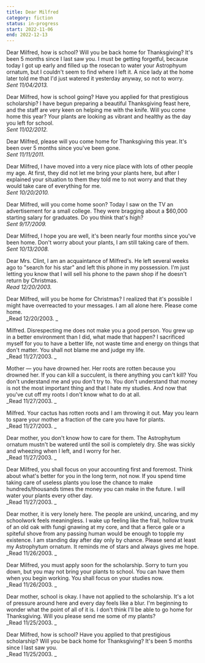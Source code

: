 ```yaml
---
title: Dear Milfred
category: fiction
status: in-progress
start: 2022-11-06
end: 2022-12-13
---
```


Dear Milfred, how is school? Will you be back home for Thanksgiving? It's been 5 months since I last saw you. I must be getting forgetful, because today I got up early and filled up the rosecan to water your Astrophyum ornatum, but I couldn't seem to find where I left it. A nice lady at the home later told me that I'd just watered it yesterday anyway, so not to worry.  
_Sent 11/04/2013._

Dear Milfred, how is school going? Have you applied for that prestigious scholarship? I have begun preparing a beautiful Thanksgiving feast here, and the staff are very keen on helping me with the knife. Will you come home this year? Your plants are looking as vibrant and healthy as the day you left for school.  
_Sent 11/02/2012._

Dear Milfred, please will you come home for Thanksgiving this year. It's been over 5 months since you've been gone.  
_Sent 11/11/2011._

Dear Milfred, I have moved into a very nice place with lots of other people my age. At first, they did not let me bring your plants here, but after I explained your situation to them they told me to not worry and that they would take care of everything for me.  
_Sent 10/20/2010._

Dear Milfred, will you come home soon? Today I saw on the TV an advertisement for a small college. They were bragging about a $60,000 starting salary for graduates. Do you think that's high?  
_Sent 9/17/2009._

Dear Milfred, I hope you are well, it's been nearly four months since you've been home. Don't worry about your plants, I am still taking care of them.  
_Sent 10/13/2008._

Dear Mrs. Clint, I am an acquaintance of Milfred's. He left several weeks ago to "search for his star" and left this phone in my possession. I'm just letting you know that I will sell his phone to the pawn shop if he doesn't return by Christmas.  
_Read 12/20/2003._

Dear Milfred, will you be home for Christmas? I realized that it's possible I might have overreacted to your messages. I am all alone here. Please come home.  
_Read 12/20/2003.
_

Milfred. Disrespecting me does not make you a good person. You grew up in a better environment than I did, what made that happen? I sacrificed myself for you to have a better life, not waste time and energy on things that don't matter. You shall not blame me and judge my life.  
_Read 11/27/2003.
_

Mother — you have drowned her. Her roots are rotten because you drowned her. If you can kill a succulent, is there anything you can't kill? You don't understand me and you don't try to. You don't understand that money is not the most important thing and that I hate my studies. And now that you've cut off my roots I don't know what to do at all.  
_Read 11/27/2003.
_

Milfred. Your cactus has rotten roots and I am throwing it out. May you learn to spare your mother a fraction of the care you have for plants.  
_Read 11/27/2003.
_

Dear mother, you don't know how to care for them. The Astrophytum ornatum mustn't be watered until the soil is completely dry. She was sickly and wheezing when I left, and I worry for her.  
_Read 11/27/2003.
_

Dear Milfred, you shall focus on your accounting first and foremost. Think about what's better for you in the long term, not now. If you spend time taking care of useless plants you lose the chance to make hundreds/thousands times the money you can make in the future. I will water your plants every other day.  
_Read 11/27/2003.
_

Dear mother, it is very lonely here. The people are unkind, uncaring, and my schoolwork feels meaningless. I wake up feeling like the frail, hollow trunk of an old oak with fungi gnawing at my core, and that a fierce gale or a spiteful shove from any passing human would be enough to topple my existence. I am standing day after day only by chance. Please send at least my Astrophytum ornatum. It reminds me of stars and always gives me hope.  
_Read 11/26/2003.
_

Dear Milfred, you must apply soon for the scholarship. Sorry to turn you down, but you may not bring your plants to school. You can have them when you begin working. You shall focus on your studies now.  
_Read 11/26/2003.
_

Dear mother, school is okay. I have not applied to the scholarship. It's a lot of pressure around here and every day feels like a blur. I'm beginning to wonder what the point of all of it is. I don't think I'll be able to go home for Thanksgiving. Will you please send me some of my plants?  
_Read 11/25/2003.
_

Dear Milfred, how is school? Have you applied to that prestigious scholarship? Will you be back home for Thanksgiving? It's been 5 months since I last saw you.  
_Read 11/25/2003.
_

